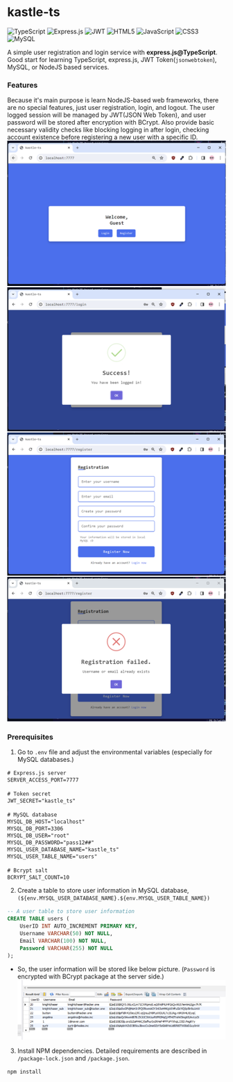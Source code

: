 # kastle-ts
![TypeScript](https://img.shields.io/badge/typescript-%23007ACC.svg?style=for-the-badge&logo=typescript&logoColor=white)
![Express.js](https://img.shields.io/badge/express.js-%23404d59.svg?style=for-the-badge&logo=express&logoColor=%2361DAFB)
![JWT](https://img.shields.io/badge/JWT-black?style=for-the-badge&logo=JSON%20web%20tokens)
![HTML5](https://img.shields.io/badge/html5-%23E34F26.svg?style=for-the-badge&logo=html5&logoColor=white)
![JavaScript](https://img.shields.io/badge/javascript-%23323330.svg?style=for-the-badge&logo=javascript&logoColor=%23F7DF1E)
![CSS3](https://img.shields.io/badge/css3-%231572B6.svg?style=for-the-badge&logo=css3&logoColor=white)
![MySQL](https://img.shields.io/badge/mysql-%2300f.svg?style=for-the-badge&logo=mysql&logoColor=white)

A simple user registration and login service with **express.js@TypeScript**. Good start for learning TypeScript, express.js, JWT Token(`jsonwebtoken`), MySQL, or NodeJS based services.

### Features
Because it's main purpose is learn NodeJS-based web frameworks, there are no special features, just user registration, login, and logout. The user logged session will be managed by JWT(JSON Web Token), and user password will be stored after encryption with BCrypt. Also provide basic necessary validity checks like blocking logging in after login, checking account existence before registering a new user with a specific ID.
![1](./readme_pictures/kastle_ts_1.png)
![2](./readme_pictures/kastle_ts_2.png)
![3](./readme_pictures/kastle_ts_3.png)
![4](./readme_pictures/kastle_ts_4.png)

### Prerequisites
1. Go to `.env` file and adjust the environmental variables (especially for MySQL databases.)
```env
# Express.js server
SERVER_ACCESS_PORT=7777

# Token secret
JWT_SECRET="kastle_ts"

# MySQL database
MYSQL_DB_HOST="localhost"
MYSQL_DB_PORT=3306
MYSQL_DB_USER="root"
MYSQL_DB_PASSWORD="pass12##"
MYSQL_USER_DATABASE_NAME="kastle_ts"
MYSQL_USER_TABLE_NAME="users"

# Bcrypt salt
BCRYPT_SALT_COUNT=10
```

2. Create a table to store user information in MySQL database, `(${env.MYSQL_USER_DATABASE_NAME}.${env.MYSQL_USER_TABLE_NAME})`
```sql
-- A user table to store user information
CREATE TABLE users (
    UserID INT AUTO_INCREMENT PRIMARY KEY,
    Username VARCHAR(50) NOT NULL,
    Email VARCHAR(100) NOT NULL,
    Password VARCHAR(255) NOT NULL
);
```
- So, the user information will be stored like below picture. (`Password` is encrypted with BCrypt package at the server side.)
![db_1](./readme_pictures/kastle_ts_db_1.png)

3. Install NPM dependencies. Detailed requirements are described in `/package-lock.json` and `/package.json`.
```powershell
npm install
```